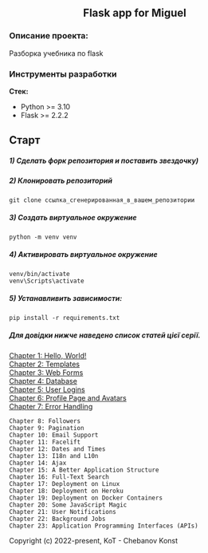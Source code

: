 <h2 align="center">Flask app for Miguel</h2>


### Описание проекта:
Разборка учебника по flask


### Инструменты разработки

**Стек:**
- Python >= 3.10
- Flask >=  2.2.2

## Старт

##### 1) Сделать форк репозитория и поставить звездочку)

##### 2) Клонировать репозиторий

    git clone ссылка_сгенерированная_в_вашем_репозитории

##### 3) Создать виртуальное окружение

    python -m venv venv
    
##### 4) Активировать виртуальное окружение
    venv/bin/activate
    venv\Scripts\activate

##### 5) Устанавливить зависимости:

    pip install -r requirements.txt


##### Для довідки нижче наведено список статей цієї серії.

<a href="https://blog.miguelgrinberg.com/post/the-flask-mega-tutorial-part-i-hello-world/">Chapter 1: Hello, World!</a>     
<a href="https://blog.miguelgrinberg.com/post/the-flask-mega-tutorial-part-ii-templates">Chapter 2: Templates</a>       
<a href="https://blog.miguelgrinberg.com/post/the-flask-mega-tutorial-part-iii-web-forms">Chapter 3: Web Forms</a>       
<a href="https://blog.miguelgrinberg.com/post/the-flask-mega-tutorial-part-iv-database">Chapter 4: Database</a>       
<a href="https://blog.miguelgrinberg.com/post/the-flask-mega-tutorial-part-v-user-logins">Chapter 5: User Logins</a>        
<a href="https://blog.miguelgrinberg.com/post/the-flask-mega-tutorial-part-vi-profile-page-and-avatars">Chapter 6: Profile Page and Avatars</a>     
<a href="https://blog.miguelgrinberg.com/post/the-flask-mega-tutorial-part-vii-error-handling">Chapter 7: Error Handling</a>
 
        
   
    Chapter 8: Followers
    Chapter 9: Pagination
    Chapter 10: Email Support
    Chapter 11: Facelift
    Chapter 12: Dates and Times
    Chapter 13: I18n and L10n
    Chapter 14: Ajax
    Chapter 15: A Better Application Structure
    Chapter 16: Full-Text Search
    Chapter 17: Deployment on Linux
    Chapter 18: Deployment on Heroku
    Chapter 19: Deployment on Docker Containers
    Chapter 20: Some JavaScript Magic
    Chapter 21: User Notifications
    Chapter 22: Background Jobs
    Chapter 23: Application Programming Interfaces (APIs)

Copyright (c) 2022-present, KoT - Chebanov Konst

